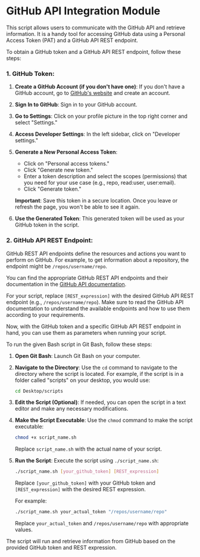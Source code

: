 # GitHub API Integration Module
This script allows users to communicate with the GitHub API and retrieve information. It is a handy tool for accessing GitHub data using a Personal Access Token (PAT) and a GitHub API REST endpoint.

To obtain a GitHub token and a GitHub API REST endpoint, follow these steps:

### 1. GitHub Token:

1. **Create a GitHub Account (if you don't have one)**:
   If you don't have a GitHub account, go to [GitHub's website](https://github.com) and create an account.

2. **Sign In to GitHub**:
   Sign in to your GitHub account.

3. **Go to Settings**:
   Click on your profile picture in the top right corner and select "Settings."

4. **Access Developer Settings**:
   In the left sidebar, click on "Developer settings."

5. **Generate a New Personal Access Token**:
   - Click on "Personal access tokens."
   - Click "Generate new token."
   - Enter a token description and select the scopes (permissions) that you need for your use case (e.g., repo, read:user, user:email).
   - Click "Generate token."

   **Important**: Save this token in a secure location. Once you leave or refresh the page, you won't be able to see it again.

6. **Use the Generated Token**:
   This generated token will be used as your GitHub token in the script.

### 2. GitHub API REST Endpoint:

GitHub REST API endpoints define the resources and actions you want to perform on GitHub. For example, to get information about a repository, the endpoint might be `/repos/username/repo`.

You can find the appropriate GitHub REST API endpoints and their documentation in the [GitHub API documentation](https://docs.github.com/en/rest).

For your script, replace `[REST_expression]` with the desired GitHub API REST endpoint (e.g., `/repos/username/repo`). Make sure to read the GitHub API documentation to understand the available endpoints and how to use them according to your requirements.

Now, with the GitHub token and a specific GitHub API REST endpoint in hand, you can use them as parameters when running your script.

To run the given Bash script in Git Bash, follow these steps:

1. **Open Git Bash**: Launch Git Bash on your computer.

2. **Navigate to the Directory**: Use the `cd` command to navigate to the directory where the script is located. For example, if the script is in a folder called "scripts" on your desktop, you would use:

   ```bash
   cd Desktop/scripts
   ```

3. **Edit the Script (Optional)**: If needed, you can open the script in a text editor and make any necessary modifications.

4. **Make the Script Executable**: Use the `chmod` command to make the script executable:

   ```bash
   chmod +x script_name.sh
   ```

   Replace `script_name.sh` with the actual name of your script.

5. **Run the Script**: Execute the script using `./script_name.sh`:

   ```bash
   ./script_name.sh [your_github_token] [REST_expression]
   ```

   Replace `[your_github_token]` with your GitHub token and `[REST_expression]` with the desired REST expression.

   For example:

   ```bash
   ./script_name.sh your_actual_token "/repos/username/repo"
   ```

   Replace `your_actual_token` and `/repos/username/repo` with appropriate values.

The script will run and retrieve information from GitHub based on the provided GitHub token and REST expression.
